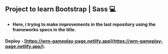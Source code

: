 ## Project to learn Bootstrap | Sass :computer:

- #### Here, i trying to make improvements in the last repository using the frameworks specs in the title.

####  Deploy - [https://wrn-gameplay-page.netlify.app](https://wrn-gameplay-page.netlify.app/).

